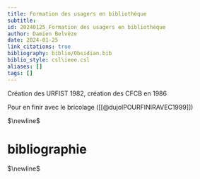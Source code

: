 ```yaml
---
title: Formation des usagers en bibliothèque
subtitle:
id: 20240125_Formation des usagers en bibliothèque
author: Damien Belvèze
date: 2024-01-25
link_citations: true
bibliography: biblio/Obsidian.bib
biblio_style: csl\ieee.csl
aliases: []
tags: []
---
```

Création des URFIST 1982, création des CFCB en 1986

Pour en finir avec le bricolage ([[@dujolPOURFINIRAVEC1999]])



$\newline$
# bibliographie
$\newline$






